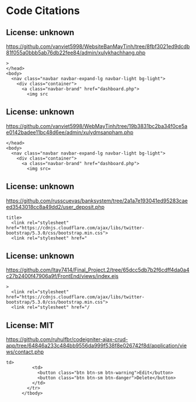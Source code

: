 # Code Citations

## License: unknown
https://github.com/vanviet5998/WebsiteBanMayTinh/tree/8fbf3021ed9dcdb81f055a0bbb5ab76db22fee84/admin/xulykhachhang.php

```
>
</head>
<body>
  <nav class="navbar navbar-expand-lg navbar-light bg-light">
    <div class="container">
      <a class="navbar-brand" href="dashboard.php">
        <img src
```


## License: unknown
https://github.com/vanviet5998/WebMayTinh/tree/19b3831bc2ba34f0ce5ae0142badee11bc48d6ee/admin/xulydmsanpham.php

```
</head>
<body>
  <nav class="navbar navbar-expand-lg navbar-light bg-light">
    <div class="container">
      <a class="navbar-brand" href="dashboard.php">
        <img src=
```


## License: unknown
https://github.com/russcuevas/banksystem/tree/2a1a7e193041ed95283caeed3543018cc8a49dd2/user_deposit.php

```
title>
  <link rel="stylesheet" href="https://cdnjs.cloudflare.com/ajax/libs/twitter-bootstrap/5.3.0/css/bootstrap.min.css">
  <link rel="stylesheet" href="
```


## License: unknown
https://github.com/Itay7414/Final_Project.2/tree/65dcc5db7b2f6cdff4da0a4c27b2400f47906a9f/FrontEnd/views/index.ejs

```
>
  <link rel="stylesheet" href="https://cdnjs.cloudflare.com/ajax/libs/twitter-bootstrap/5.3.0/css/bootstrap.min.css">
  <link rel="stylesheet" href="/
```


## License: MIT
https://github.com/ruhulfbr/codeigniter-ajax-crud-app/tree/64846a233c484bb9556da999f538f8e026742f8d/application/views/contact.php

```
td>
          <td>
            <button class="btn btn-sm btn-warning">Edit</button>
            <button class="btn btn-sm btn-danger">Delete</button>
          </td>
        </tr>
      </tbody>
```

